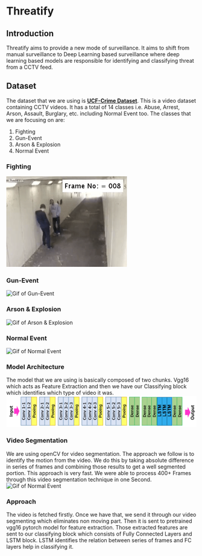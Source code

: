 # Threatify

  ## Introduction
  Threatify aims to provide a new mode of surveillance. It aims to shift from manual surveillance to Deep Learning based surveillance where deep learning based models are responsible for identifying and classifying threat from a CCTV feed.

  ## Dataset
  The dataset that we are using is **[UCF-Crime Dataset](https://www.crcv.ucf.edu/projects/real-world/)**. This is a video dataset containing CCTV videos. It has a total of 14 classes i.e. Abuse, Arrest, Arson, Assault, Burglary, etc. including Normal Event too. The classes that we are focusing on are:
  1. Fighting
  2. Gun-Event
  3. Arson & Explosion
  4. Normal Event

  ### Fighting
  ![Gif of Fighting](/attachments/fighting.gif)

  ### Gun-Event
  ![Gif of Gun-Event](/attachments/shooting.gif)

  ### Arson & Explosion
  ![Gif of Arson & Explosion](/attachments/arson.gif)

  ### Normal Event
  ![Gif of Normal Event](/attachments/normal.gif)

### Model Architecture
  The model that we are using is basically composed of two chunks. Vgg16 which acts as Feature Extraction and then we have our Classifying block which identifies which type of video it was. 
  ![Gif of Normal Event](/attachments/Architecture.png)
  
### Video Segmentation
  We are using openCV for video segmentation. The approach we follow is to identify the motion from the video. We do this by taking absolute difference in series of frames and combining those results to get a well segmented portion. This approach is very fast. We were able to process 400+ Frames through this video segmentation technique in one Second.
  ![Gif of Normal Event](/attachments/Segmentation.jpeg)
  

### Approach
  The video is fetched firstly. Once we have that, we send it through our video segmenting which eliminates non moving part. Then it is sent to pretrained vgg16 pytorch model for feature extraction. Those extracted features are sent to our classifying block which consists of Fully Connected Layers and LSTM block. LSTM identifies the relation between series of frames and FC layers help in classifying it.
  
